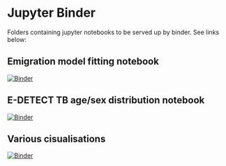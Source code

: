# Jupyter Binder
Folders containing jupyter notebooks to be served up by binder. See links below: 
## Emigration model fitting notebook
[![Binder](https://mybinder.org/badge_logo.svg)](https://mybinder.org/v2/gh/JamesTruscott/JupyterBinder/main?labpath=EmigrationModel%2FEmigFitting.ipynb)
## E-DETECT TB age/sex distribution notebook
[![Binder](https://mybinder.org/badge_logo.svg)](https://mybinder.org/v2/gh/JamesTruscott/JupyterBinder/main?labpath=E-DETECT-TB%2FE_Detect_TB_Notes2.ipynb)
## Various cisualisations
[![Binder](https://mybinder.org/badge_logo.svg)](https://mybinder.org/v2/gh/JamesTruscott/JupyterBinder.git/main?labpath=Visualisation%2Fvisualisation.ipynb)
